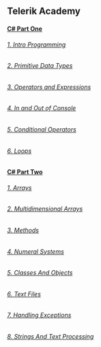 <h2>Telerik Academy</h2>

<h4><a href="https://github.com/stoyans/Telerik/tree/master/Programming/CSharpPart1"<strong><u>C# Part One</u></strong></h4>

<h6><a href="https://github.com/stoyans/Telerik/tree/master/Programming/CSharpPart1/Intro_Programming">1. Intro Programming</a></h6>
<h6><a href="https://github.com/stoyans/Telerik/tree/master/Programming/CSharpPart1/Primitive_Data_types">2. Primitive Data Types</h6>
<h6><a href="https://github.com/stoyans/Telerik/tree/master/Programming/CSharpPart1/Operators_and_Expressions">3. Operators and Expressions</h6>
<h6><a href="https://github.com/stoyans/Telerik/tree/master/Programming/CSharpPart1/In_Out_Console">4. In and Out of Console</h6>
<h6><a href="https://github.com/stoyans/Telerik/tree/master/Programming/CSharpPart1/ConditionalOperators">5. Conditional Operators</h6>
<h6><a href="https://github.com/stoyans/Telerik/tree/master/Programming/CSharpPart1/Loops">6. Loops</h6>


<h4>
  <a href="https://github.com/stoyans/Telerik/tree/master/Programming/CSharpPart2">
    <strong>
      <u>C# Part Two</u>
    </strong>
  </a>
</h4>

<h6>
  <a href="https://github.com/stoyans/Telerik/tree/master/Programming/CSharpPart2/Arrays">1. Arrays</a>
</h6>
<h6>
  <a href="https://github.com/stoyans/Telerik/tree/master/Programming/CSharpPart2/MultidimensionalArrays">2. Multidimensional Arrays</a>
</h6>
<h6>
  <a href="https://github.com/stoyans/Telerik/tree/master/Programming/CSharpPart2/Methods">3. Methods</a>
</h6>
<h6>
  <a href="https://github.com/stoyans/Telerik/tree/master/Programming/CSharpPart2/NumeralSystems">4. Numeral Systems</a>
</h6>
<h6>
  <a href="https://github.com/stoyans/Telerik/tree/master/Programming/CSharpPart2/ClassesAndObjects">5. Classes And Objects</a>
</h6>
<h6>
  <a href="https://github.com/stoyans/Telerik/tree/master/Programming/CSharpPart2/TextFiles">6. Text Files</a>
</h6>
<h6>
  <a href="https://github.com/stoyans/Telerik/tree/master/Programming/CSharpPart2/HandlingExceptions">7. Handling Exceptions</a>
</h6>
<h6>
  <a href="https://github.com/stoyans/Telerik/tree/master/Programming/CSharpPart2/StringsAndTextProcessing">8. Strings And Text Processing</a>
</h6>


